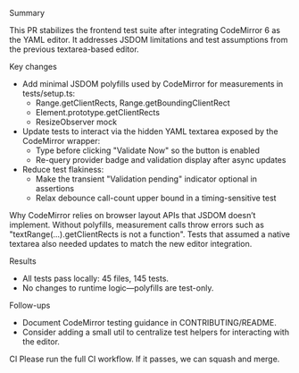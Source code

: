 ﻿Summary

This PR stabilizes the frontend test suite after integrating CodeMirror 6 as the YAML editor. It addresses JSDOM limitations and test assumptions from the previous textarea-based editor.

Key changes
- Add minimal JSDOM polyfills used by CodeMirror for measurements in tests/setup.ts:
  - Range.getClientRects, Range.getBoundingClientRect
  - Element.prototype.getClientRects
  - ResizeObserver mock
- Update tests to interact via the hidden YAML textarea exposed by the CodeMirror wrapper:
  - Type before clicking "Validate Now" so the button is enabled
  - Re-query provider badge and validation display after async updates
- Reduce test flakiness:
  - Make the transient "Validation pending" indicator optional in assertions
  - Relax debounce call-count upper bound in a timing-sensitive test

Why
CodeMirror relies on browser layout APIs that JSDOM doesn’t implement. Without polyfills, measurement calls throw errors such as "textRange(...).getClientRects is not a function". Tests that assumed a native textarea also needed updates to match the new editor integration.

Results
- All tests pass locally: 45 files, 145 tests.
- No changes to runtime logic—polyfills are test-only.

Follow-ups
- Document CodeMirror testing guidance in CONTRIBUTING/README.
- Consider adding a small util to centralize test helpers for interacting with the editor.

CI
Please run the full CI workflow. If it passes, we can squash and merge.
